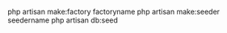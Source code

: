 <!-- for faker -->
<!-- composer dump-autoload
php artisan tinker -->

php artisan make:factory factoryname
php artisan make:seeder seedername
php artisan db:seed